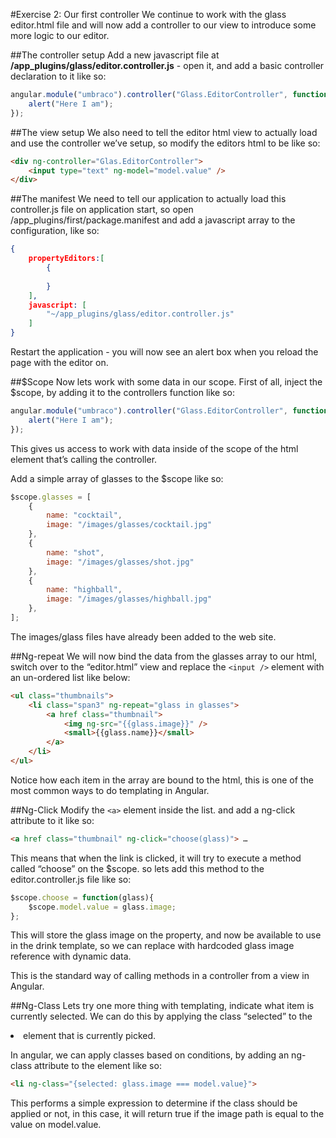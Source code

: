 #Exercise 2: Our first controller
We continue to work with the glass editor.html file and will now add a controller to our view to introduce some more logic to our editor. 

##The controller setup
Add a new javascript file at __/app_plugins/glass/editor.controller.js__ - open it, and add a basic controller declaration to it like so: 

```javascript
angular.module("umbraco").controller("Glass.EditorController", function(){
    alert("Here I am");
});
````

##The view setup
We also need to tell the editor html view to actually load and use the controller we’ve setup, so modify the editors html to be like so: 

```html
<div ng-controller="Glas.EditorController">
    <input type="text" ng-model="model.value" />
</div>
```

##The manifest
We need to tell our application to actually load this controller.js file on application start, so open /app_plugins/first/package.manifest and add a javascript array to the configuration, like so: 

```json
{
    propertyEditors:[
        {
        
        }
    ],
    javascript: [
        "~/app_plugins/glass/editor.controller.js"
    ]
}
```

Restart the application - you will now see an alert box when you reload the page with the editor on. 

##$Scope
Now lets work with some data in our scope. First of all, inject the $scope, by adding it to the controllers function like so:

```javascript
angular.module("umbraco").controller("Glass.EditorController", function($scope){
    alert("Here I am");
});
```

This gives us access to work with data inside of the scope of the html element that’s calling the controller. 

Add a simple array of glasses to the $scope like so: 

```javascript
$scope.glasses = [
    {
        name: "cocktail",
        image: "/images/glasses/cocktail.jpg"
    },
    {
        name: "shot",
        image: "/images/glasses/shot.jpg"
    },
    {
        name: "highball",
        image: "/images/glasses/highball.jpg"
    },
];
````

The images/glass files have already been added to the web site.

##Ng-repeat
We will now bind the data from the glasses array to our html, switch over to the “editor.html” view and replace the `<input />` element with an un-ordered list like below:

```html
<ul class="thumbnails">
    <li class="span3" ng-repeat="glass in glasses">
        <a href class="thumbnail">
            <img ng-src="{{glass.image}}" />
            <small>{{glass.name}}</small>
        </a>    
    </li>
</ul>
```

Notice how each item in the array are bound to the html, this is one of the most common ways to do templating in Angular.

##Ng-Click
Modify the `<a>` element inside the list. and add a ng-click attribute to it like so: 

```html
<a href class="thumbnail" ng-click="choose(glass)"> …
```

This means that when the link is clicked, it will try to execute a method called “choose” on the $scope. so lets add this method to the editor.controller.js file like so:

```javascript
$scope.choose = function(glass){
    $scope.model.value = glass.image;   
};
````

This will store the glass image on the property, and now be available to use in the drink template, so we can replace with hardcoded glass image reference with dynamic data.

This is the standard way of calling methods in a controller from a view in Angular.

##Ng-Class
Lets try one more thing with templating, indicate what item is currently selected. We can do this by applying the class “selected” to the <li> element that is currently picked.

In angular, we can apply classes based on conditions, by adding an ng-class attribute to the element like so:

```html
<li ng-class="{selected: glass.image === model.value}"> 
````

This performs a simple expression to determine if the class should be applied or not, in this case, it will return true if the image path is equal to the value on model.value.
